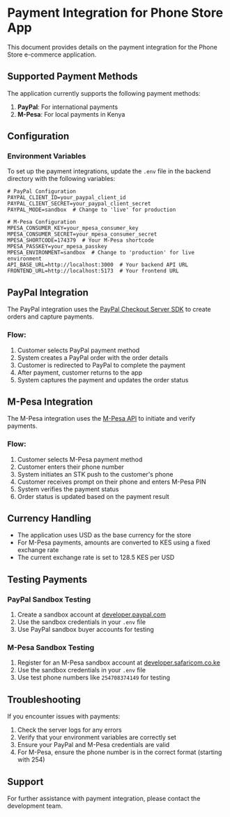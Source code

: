 # Payment Integration for Phone Store App

This document provides details on the payment integration for the Phone Store e-commerce application.

## Supported Payment Methods

The application currently supports the following payment methods:

1. **PayPal**: For international payments
2. **M-Pesa**: For local payments in Kenya

## Configuration

### Environment Variables

To set up the payment integrations, update the `.env` file in the backend directory with the following variables:

```
# PayPal Configuration
PAYPAL_CLIENT_ID=your_paypal_client_id
PAYPAL_CLIENT_SECRET=your_paypal_client_secret
PAYPAL_MODE=sandbox  # Change to 'live' for production

# M-Pesa Configuration
MPESA_CONSUMER_KEY=your_mpesa_consumer_key
MPESA_CONSUMER_SECRET=your_mpesa_consumer_secret
MPESA_SHORTCODE=174379  # Your M-Pesa shortcode
MPESA_PASSKEY=your_mpesa_passkey
MPESA_ENVIRONMENT=sandbox  # Change to 'production' for live environment
API_BASE_URL=http://localhost:3000  # Your backend API URL
FRONTEND_URL=http://localhost:5173  # Your frontend URL
```

## PayPal Integration

The PayPal integration uses the [PayPal Checkout Server SDK](https://developer.paypal.com/docs/checkout/reference/server-integration/) to create orders and capture payments.

### Flow:

1. Customer selects PayPal payment method
2. System creates a PayPal order with the order details
3. Customer is redirected to PayPal to complete the payment
4. After payment, customer returns to the app
5. System captures the payment and updates the order status

## M-Pesa Integration

The M-Pesa integration uses the [M-Pesa API](https://developer.safaricom.co.ke/docs#/) to initiate and verify payments.

### Flow:

1. Customer selects M-Pesa payment method
2. Customer enters their phone number
3. System initiates an STK push to the customer's phone
4. Customer receives prompt on their phone and enters M-Pesa PIN
5. System verifies the payment status
6. Order status is updated based on the payment result

## Currency Handling

- The application uses USD as the base currency for the store
- For M-Pesa payments, amounts are converted to KES using a fixed exchange rate
- The current exchange rate is set to 128.5 KES per USD

## Testing Payments

### PayPal Sandbox Testing

1. Create a sandbox account at [developer.paypal.com](https://developer.paypal.com)
2. Use the sandbox credentials in your `.env` file
3. Use PayPal sandbox buyer accounts for testing

### M-Pesa Sandbox Testing

1. Register for an M-Pesa sandbox account at [developer.safaricom.co.ke](https://developer.safaricom.co.ke)
2. Use the sandbox credentials in your `.env` file
3. Use test phone numbers like `254708374149` for testing

## Troubleshooting

If you encounter issues with payments:

1. Check the server logs for any errors
2. Verify that your environment variables are correctly set
3. Ensure your PayPal and M-Pesa credentials are valid
4. For M-Pesa, ensure the phone number is in the correct format (starting with 254)

## Support

For further assistance with payment integration, please contact the development team.

